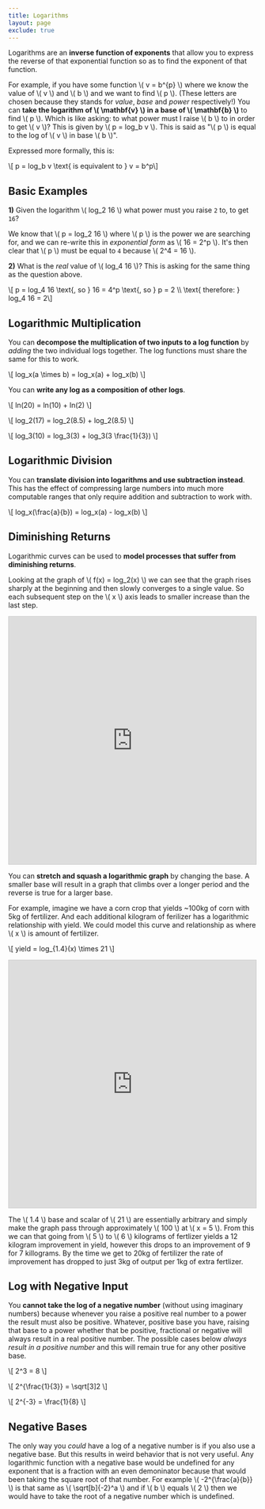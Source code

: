 ```yaml
---
title: Logarithms
layout: page
exclude: true
---
```

<script type="text/javascript" src="https://cdnjs.cloudflare.com/ajax/libs/mathjax/2.7.0/MathJax.js?config=TeX-AMS_CHTML"></script>

Logarithms are an **inverse function of exponents** that allow you to express the reverse of that exponential function so as to find the exponent of that function. 

For example, if you have some function \\( v = b^{p} \\) where we know the value of \\( v \\) and \\( b \\) and we want to find \\( p \\). (These letters are chosen because they stands for *value*, *base* and *power* respectively!) You can **take the logarithm of \\( \mathbf{v} \\) in a base of \\( \mathbf{b} \\)** to find \\( p \\). Which is like asking: to what power must I raise \\( b \\) to in order to get \\( v \\)? This is given by \\( p = log_b v \\). This is said as "\\( p \\) is equal to the log of \\( v \\) in base \\( b \\)".

Expressed more formally, this is:

\\[ p = log_b v \text{ is equivalent to } v = b^p\\]


## Basic Examples

**1)** Given the logarithm \\( log_2 16 \\) what power must you raise `2` to, to get `16`?

We know that \\( p = log_2 16 \\) where \\( p \\) is the power we are searching for, and we can re-write this in *exponential form* as \\( 16 = 2^p \\). It's then clear that \\( p \\) must be equal to `4` because \\( 2^4 = 16 \\).

**2)** What is the *real* value of \\( log_4 16 \\)? This is asking for the same thing as the question above.

\\[ p = log_4 16 \text{, so } 16 = 4^p \text{, so } p = 2 \\\\ \text{ therefore: } log_4 16 = 2\\]

## Logarithmic Multiplication

You can **decompose the multiplication of two inputs to a log function** by *adding* the two individual logs together. The log functions must share the same for this to work.

\\[ log_x(a \times b) = log_x(a) + log_x(b) \\]

You can **write any log as a composition of other logs**.

\\[ ln(20) = ln(10) + ln(2) \\]

\\[ log_2(17) = log_2(8.5) + log_2(8.5) \\]

\\[ log_3(10) = log_3(3) + log_3(3 \frac{1}{3}) \\]

## Logarithmic Division

You can **translate division into logarithms and use subtraction instead**. This has the effect of compressing large numbers into much more computable ranges that only require addition and subtraction to work with.

\\[ log_x(\frac{a}{b}) = log_x(a) - log_x(b) \\]

## Diminishing Returns

Logarithmic curves can be used to **model processes that suffer from diminishing returns**.

Looking at the graph of \\( f(x) = log_2(x) \\) we can see that the graph rises sharply at the beginning and then slowly converges to a single value. So each subsequent step on the \\( x \\) axis leads to smaller increase than the last step.

<iframe src="https://www.desmos.com/calculator/jl4nr89fu1?embed" width="500" height="500" style="border: 1px solid #ccc" frameborder=0></iframe>

You can **stretch and squash a logarithmic graph** by changing the base. A smaller base will result in a graph that climbs over a longer period and the reverse is true for a larger base. 

For example, imagine we have a corn crop that yields ~100kg of corn with 5kg of fertilizer. And each additional kilogram of ferilizer has a logarithmic relationship with yield. We could model this curve and relationship as where \\( x \\) is amount of fertilizer.

\\[ yield = log_{1.4}(x) \times 21 \\]

<iframe src="https://www.desmos.com/calculator/ezggudp5va?embed" width="500" height="500" style="border: 1px solid #ccc" frameborder=0></iframe>

The \\( 1.4 \\) base and scalar of \\( 21 \\) are essentially arbitrary and simply make the graph pass through approximately \\( 100 \\) at \\( x = 5 \\). From this we can that going from \\( 5 \\) to \\( 6 \\) kilograms of fertlizer yields a 12 kilogram improvement in yield, however this drops to an improvement of 9 for 7 killograms. By the time we get to 20kg of fertilizer the rate of improvement has dropped to just 3kg of output per 1kg of extra fertlizer.

## Log with Negative Input

You **cannot take the log of a negative number** (without using imaginary numbers) because whenever you raise a positive real number to a power the result must also be positive. Whatever, positive base you have, raising that base to a power whether that be positive, fractional or negative will always result in a real positive number. The possible cases below *always result in a positive number* and this will remain true for any other positive base.

\\[ 2^3 = 8 \\]

\\[ 2^{\frac{1}{3}} = \sqrt[3]2 \\]

\\[ 2^{-3} = \frac{1}{8} \\]

## Negative Bases

The only way you *could* have a log of a negative number is if you also use a negative base. But this results in weird behavior that is not very useful. Any logarithmic function with a negative base would be undefined for any exponent that is a fraction with an even demoninator because that would been taking the square root of that number. For example \\( -2^{\frac{a}{b}} \\) is that same as \\( \sqrt[b]{-2}^a \\) and if \\( b \\) equals \\( 2 \\) then we would have to take the root of a negative number which is undefined.